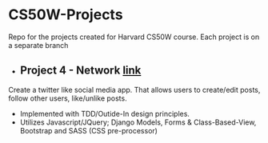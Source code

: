 # CS50W-Projects
Repo for the projects created for Harvard CS50W course. Each project is on a separate branch

- ## Project 4 - Network [link](https://github.com/kevinbeirne1/CS50W-Projects/tree/Project_4-Network)

 Create a twitter like social media app. That allows users to create/edit posts, follow other users, like/unlike posts. 
 - Implemented with TDD/Outide-In design principles.
 - Utilizes Javascript/JQuery; Django Models, Forms & Class-Based-View, Bootstrap and SASS (CSS pre-processor)
